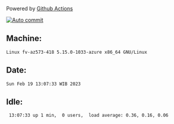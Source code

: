 Powered by [Github Actions](https://github.com/features/actions)

[![Auto commit](https://github.com/hiage/workstation/workflows/Auto%20commit/badge.svg)](https://github.com/hiage/workstation/actions?query=workflow%3A%22Auto+commit%22)

## Machine:
```
Linux fv-az573-418 5.15.0-1033-azure x86_64 GNU/Linux
```
## Date:
```
Sun Feb 19 13:07:33 WIB 2023
```
## Idle:
```
 13:07:33 up 1 min,  0 users,  load average: 0.36, 0.16, 0.06
```
